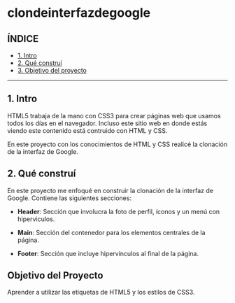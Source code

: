 # clondeinterfazdegoogle

## ÍNDICE

* [1. Intro](https://github.com/alejandracflores/clondeinterfazdegoogle/blob/main/README.md#1-intro)
* [2. Qué construí](https://github.com/alejandracflores/clondeinterfazdegoogle/blob/main/README.md#2-qu%C3%A9-constru%C3%AD)
* [3. Objetivo del proyecto](https://github.com/alejandracflores/clondeinterfazdegoogle/blob/main/README.md#objetivo-del-proyecto)

****

## 1. Intro
HTML5 trabaja de la mano con CSS3 para crear páginas web que usamos todos los días en el navegador. Incluso este sitio web en donde estás viendo este contenido está contruido con HTML y CSS.

En este proyecto con los conocimientos de HTML y CSS realicé la clonación de la interfaz de Google.

## 2. Qué construí
En este proyecto me enfoqué en construir la clonación de la interfaz de Google. Contiene las siguientes secciones:
* **Header**: Sección que involucra la foto de perfil, íconos y un menú con hiperviculos.

* **Main**: Sección del contenedor para los elementos centrales de la página.

* **Footer**: Sección que incluye hipervínculos al final de la página.

## Objetivo del Proyecto
Aprender a utilizar las etiquetas de HTML5 y los estilos de CSS3.
